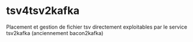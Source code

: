# tsv4tsv2kafka
Placement et gestion de fichier tsv directement exploitables par le service tsv2kafka (anciennement bacon2kafka)
